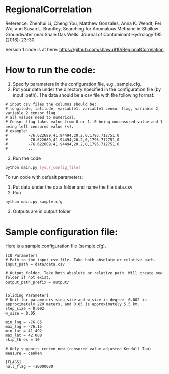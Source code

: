 # RegionalCorrelation
Reference:
Zhenhui Li, Cheng You, Matthew Gonzales, Anna K. Wendt, Fei Wu, and Susan L. Brantley, 
Searching for Anomalous Methane in Shallow Groundwater near Shale Gas Wells. Journal of Contaminant Hydrology 195 (2016): 23-30.

Version 1 code is at here:
https://github.com/shawu810/RegionalCorrelation

# How to run the code:
1. Specify parameters in the configuration file, e.g., sample.cfg.
2. Put your data under the directory specified in the configuration file (by input_path). The data should be a csv file with the following format:
```
# input csv files the columns should be: 
# longitude, latitude, variable1, variable1 censor flag, variable 2, variable 2 censor flag
# all values need to numerical. 
# Censor flag takes value from 0 or 1. 0 being uncensored value and 1 being left censored value (<).
# example: 
#         -76.622689,41.94494,20.2,0,1795.712751,0
#         -76.622689,41.94494,20.2,0,1795.712751,0
#         -76.622689,41.94494,20.2,0,1795.712751,0
#         ...
```
3. Run the code
```bash
python main.py [your_config_file]
```

To run code with defualt parameters:
1. Put data under the data folder and name the file data.csv
2. Run
```bash
python main.py sample.cfg
```
3. Outputs are in output folder

# Sample configuration file:
Here is a sample configuration file (sample.cfg). 
```
[IO Parameter]
# Path to the input csv file. Take both absolute or relative path. 
input_path = data/data.csv 

# Output folder. Take both absolute or relative path. Will create new folder if not exist.
output_path_prefix = output/


[Sliding Parameter]
# Unit for parameters step_size and w_size is degree. 0.002 is approximately 220 meters, and 0.05 is approximately 5.5 km.
step_size = 0.002 
w_size = 0.05

min_lng = -76.85
max_lng = -76.15
min_lat = 41.492
max_lat = 42.008
skip_thres = 10

# Only supports cenken now (censored value adjusted Kendall Tau)
measure = cenken

[FLAGS]
null_flag = -10000000
```
